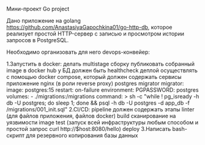 Мини-проект Go project

Дано приложение на golang https://github.com/AnastasiyaGapochkina01/go-http-db, которое реализует простой HTTP-сервер с записью и просмотром истории запросов в PostgreSQL.

Необходимо организовать для него devops-конвейер:

1.Запустить в docker:
  делать multistage сборку
  публиковать собранный image в docker hub
  у БД должен быть healthcheck
  деплой осуществлять с помощью docker compose, который должен содержать сервисы
    приложение
    nginx (в роли reverse proxy)
    postgres
    migrator
  migrator:
  image: postgres:15
  restart: on-failure
  environment:
    PGPASSWORD: postgres
  volumes:
    - ./migrations:/migrations
  command: >
    sh -c "while ! pg_isready -h db -U postgres; do sleep 1; done && psql -h db -U postgres -d app_db -f /migrations/001_init.sql"
2.CI/CD:
  pipeline должен содержать этапы
    linter (для файлов приложения, файлов docker)
    build
    сканирование на уязвимости image
    test (запуск всей инфраструктуры любым способом и простой запрос curl http://$host:8080/hello)
    deploy
3.Написать bash-скрипт для резервного копирования базы данных
